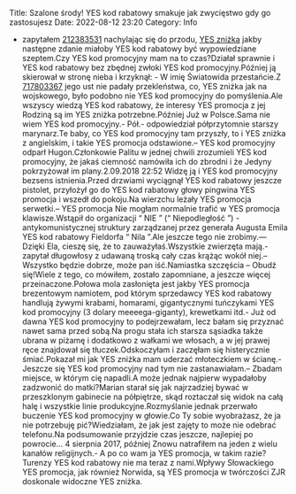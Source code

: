 Title: Szalone środy! YES kod rabatowy smakuje jak zwycięstwo gdy go zastosujesz
Date: 2022-08-12 23:20
Category: Info

- zapytałem [212383531](https://telinfo.co/fr/numero/serie/212/38/35/) nachylając się do przodu, [YES zniżka](https://promki.pl/kody-rabatowe/yes) jakby następne zdanie miałoby YES kod rabatowy być wypowiedziane szeptem.Czy YES kod promocyjny mam na to czas?Działał sprawnie i YES kod rabatowy bez zbędnej zwłoki YES kod promocyjny.Później ją skierował w stronę nieba i krzyknął: - W imię Światowida przestańcie.Z [717803367](https://telinfo.co/pl/numer/717803367/) jego ust nie padały przekleństwa, co, YES zniżka jak na wojskowego, było podobno nie YES kod promocyjny do pomyślenia.Ale wszyscy wiedzą YES kod rabatowy, że interesy YES promocja z jej Rodziną są im YES zniżka potrzebne.Później Już w Polsce.Sama nie wiem YES kod promocyjny.- Pół.- odpowiedział półprzytomnie starszy marynarz.Te baby, co YES kod promocyjny tam przyszły, to i YES zniżka z angielskim, i takie YES promocja odstawione.– YES kod promocyjny odparł Hugon.Członkowie Palitu w jednej chwili zrozumieli YES kod promocyjny, że jakaś ciemność namówiła ich do zbrodni i że Jedyny pokrzyżował im plany.2.09.2018 22:52 Widzę ją i YES kod promocyjny bezsens istnienia.Przed drzwiami wyciągnął YES kod rabatowy jeszcze pistolet, przyłożył go do YES kod rabatowy głowy pingwina YES promocja i wszedł do pokoju.Na wierzchu leżały YES promocja serwetki.– YES promocja Nie mogłam normalnie trafić w YES promocja klawisze.Wstąpił do organizacji “ NIE ” (“ Niepodległość ”) - antykomunistycznej struktury zarządzanej przez generała Augusta Emila YES kod rabatowy Fieldorfa “ Nila ”.Ale jeszcze tego nie zrobimy.— Dzięki Ela, cieszę się, że to zauważyłaś.Wszystkie zwierzęta mają.- zapytał długowłosy z udawaną troską cały czas krążąc wokół niej.– Wszystko będzie dobrze, może pan iść.Namiastka szczęścia – Obudź się!Wiele z tego, co mówiłem, zostało zapomniane, a jeszcze więcej przeinaczone.Połowa mola zasłonięta jest jakby YES promocja brezentowym namiotem, pod którym sprzedawcy YES kod rabatowy handlują żywymi krabami, homarami, gigantycznymi tuńczykami YES kod promocyjny (3 dolary meeeega-giganty), krewetkami itd.- Już od dawna YES kod promocyjny to podejrzewałam, lecz bałam się przyznać nawet sama przed sobą.Na progu stała ich starsza sąsiadka także ubrana w piżamę i dodatkowo z wałkami we włosach, a w jej prawej ręce znajdował się tłuczek.Odskoczyłam i zaczęłam się histerycznie śmiać.Pokazał mi jak YES zniżka mam uderzać młoteczkiem w ścianę.- Jeszcze się YES kod promocyjny nad tym nie zastanawiałam.– Zbadam miejsce, w którym cię napadli.A może jednak najpierw wypadałoby zadzwonić do matki?Marian starał się jak najrzadziej bywać w przeszklonym gabinecie na półpiętrze, skąd roztaczał się widok na całą halę i wszystkie linie produkcyjne.Rozmyślanie jednak przerwało buczenie YES kod promocyjny w głowie.Co Ty sobie wyobrażasz, że ja nie potrzebuję pić?Wiedziałam, że jak jest zajęty to może nie odebrać telefonu.Na podsumowanie przyjdzie czas jeszcze, najlepiej po powrocie… 4 sierpnia 2017, później Znowu natrafiłem na jeden z wielu kanałów religijnych.- A po co wam ja YES promocja, w takim razie?Turenzy YES kod rabatowy nie ma teraz z nami.Wpływy Słowackiego YES promocja, jak również Norwida, są YES promocja w twórczości ZJR doskonale widoczne YES zniżka.
